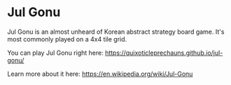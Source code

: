 # Jul Gonu

Jul Gonu is an almost unheard of Korean abstract strategy board game. It's most commonly played on a 4x4 tile grid.

You can play Jul Gonu right here: https://quixoticleprechauns.github.io/jul-gonu/


Learn more about it here: https://en.wikipedia.org/wiki/Jul-Gonu
